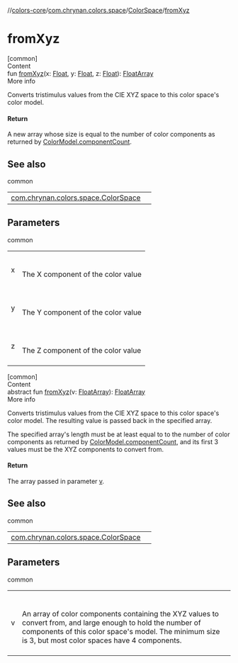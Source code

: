 //[colors-core](../../../index.md)/[com.chrynan.colors.space](../index.md)/[ColorSpace](index.md)/[fromXyz](from-xyz.md)



# fromXyz  
[common]  
Content  
fun [fromXyz](from-xyz.md)(x: [Float](https://kotlinlang.org/api/latest/jvm/stdlib/kotlin/-float/index.html), y: [Float](https://kotlinlang.org/api/latest/jvm/stdlib/kotlin/-float/index.html), z: [Float](https://kotlinlang.org/api/latest/jvm/stdlib/kotlin/-float/index.html)): [FloatArray](https://kotlinlang.org/api/latest/jvm/stdlib/kotlin/-float-array/index.html)  
More info  


Converts tristimulus values from the CIE XYZ space to this color space's color model.



#### Return  


A new array whose size is equal to the number of color components as returned by [ColorModel.componentCount](../-color-model/component-count.md).



## See also  
  
common  
  
| | |
|---|---|
| <a name="com.chrynan.colors.space/ColorSpace/fromXyz/#kotlin.Float#kotlin.Float#kotlin.Float/PointingToDeclaration/"></a>[com.chrynan.colors.space.ColorSpace](to-xyz.md)| <a name="com.chrynan.colors.space/ColorSpace/fromXyz/#kotlin.Float#kotlin.Float#kotlin.Float/PointingToDeclaration/"></a>|
  


## Parameters  
  
common  
  
| | |
|---|---|
| <a name="com.chrynan.colors.space/ColorSpace/fromXyz/#kotlin.Float#kotlin.Float#kotlin.Float/PointingToDeclaration/"></a>x| <a name="com.chrynan.colors.space/ColorSpace/fromXyz/#kotlin.Float#kotlin.Float#kotlin.Float/PointingToDeclaration/"></a><br><br>The X component of the color value<br><br>|
| <a name="com.chrynan.colors.space/ColorSpace/fromXyz/#kotlin.Float#kotlin.Float#kotlin.Float/PointingToDeclaration/"></a>y| <a name="com.chrynan.colors.space/ColorSpace/fromXyz/#kotlin.Float#kotlin.Float#kotlin.Float/PointingToDeclaration/"></a><br><br>The Y component of the color value<br><br>|
| <a name="com.chrynan.colors.space/ColorSpace/fromXyz/#kotlin.Float#kotlin.Float#kotlin.Float/PointingToDeclaration/"></a>z| <a name="com.chrynan.colors.space/ColorSpace/fromXyz/#kotlin.Float#kotlin.Float#kotlin.Float/PointingToDeclaration/"></a><br><br>The Z component of the color value<br><br>|
  
  


[common]  
Content  
abstract fun [fromXyz](from-xyz.md)(v: [FloatArray](https://kotlinlang.org/api/latest/jvm/stdlib/kotlin/-float-array/index.html)): [FloatArray](https://kotlinlang.org/api/latest/jvm/stdlib/kotlin/-float-array/index.html)  
More info  


Converts tristimulus values from the CIE XYZ space to this color space's color model. The resulting value is passed back in the specified array.



The specified array's length  must be at least equal to to the number of color components as returned by [ColorModel.componentCount](../-color-model/component-count.md), and its first 3 values must be the XYZ components to convert from.



#### Return  


The array passed in parameter [v](from-xyz.md).



## See also  
  
common  
  
| | |
|---|---|
| <a name="com.chrynan.colors.space/ColorSpace/fromXyz/#kotlin.FloatArray/PointingToDeclaration/"></a>[com.chrynan.colors.space.ColorSpace](to-xyz.md)| <a name="com.chrynan.colors.space/ColorSpace/fromXyz/#kotlin.FloatArray/PointingToDeclaration/"></a>|
  


## Parameters  
  
common  
  
| | |
|---|---|
| <a name="com.chrynan.colors.space/ColorSpace/fromXyz/#kotlin.FloatArray/PointingToDeclaration/"></a>v| <a name="com.chrynan.colors.space/ColorSpace/fromXyz/#kotlin.FloatArray/PointingToDeclaration/"></a><br><br>An array of color components containing the XYZ values to convert from, and large enough to hold the number of components of this color space's model. The minimum size is 3, but most color spaces have 4 components.<br><br>|
  
  



